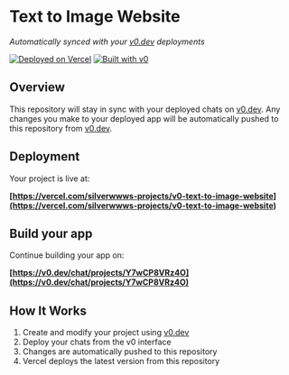 # Text to Image Website

*Automatically synced with your [v0.dev](https://v0.dev) deployments*

[![Deployed on Vercel](https://img.shields.io/badge/Deployed%20on-Vercel-black?style=for-the-badge&logo=vercel)](https://vercel.com/silverwwws-projects/v0-text-to-image-website)
[![Built with v0](https://img.shields.io/badge/Built%20with-v0.dev-black?style=for-the-badge)](https://v0.dev/chat/projects/Y7wCP8VRz4O)

## Overview

This repository will stay in sync with your deployed chats on [v0.dev](https://v0.dev).
Any changes you make to your deployed app will be automatically pushed to this repository from [v0.dev](https://v0.dev).

## Deployment

Your project is live at:

**[https://vercel.com/silverwwws-projects/v0-text-to-image-website](https://vercel.com/silverwwws-projects/v0-text-to-image-website)**

## Build your app

Continue building your app on:

**[https://v0.dev/chat/projects/Y7wCP8VRz4O](https://v0.dev/chat/projects/Y7wCP8VRz4O)**

## How It Works

1. Create and modify your project using [v0.dev](https://v0.dev)
2. Deploy your chats from the v0 interface
3. Changes are automatically pushed to this repository
4. Vercel deploys the latest version from this repository